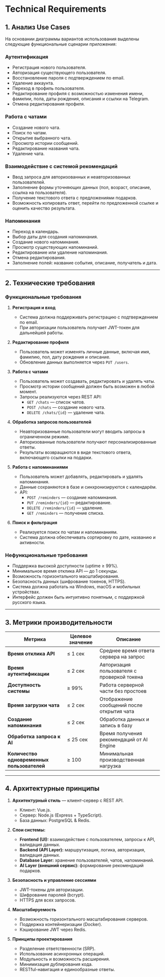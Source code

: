 # Technical Requirements

## 1. Анализ Use Cases

На основании диаграммы вариантов использования выделены следующие функциональные сценарии приложения:

### Аутентификация

- Регистрация нового пользователя.
- Авторизация существующего пользователя.
- Восстановление пароля с подтверждением по email.
- Удаление аккаунта.
- Переход в профиль пользователя.
- Редактирование профиля с возможностью изменения имени, фамилии, пола, даты рождения, описания и ссылки на Telegram.
- Отмена редактирования профиля.

### Работа с чатами

- Создание нового чата.
- Поиск по чатам.
- Открытие выбранного чата.
- Просмотр истории сообщений.
- Редактирование названия чата.
- Удаление чата.

### Взаимодействие с системой рекомендаций

- Ввод запроса для авторизованных и неавторизованных пользователей.
- Заполнение формы уточняющих данных (пол, возраст, описание, ссылка на пользователя).
- Получение текстового ответа с предложениями подарков.
- Возможность копировать ответ, перейти по предложенной ссылке и оценить качество результата.

### Напоминания

- Переход в календарь.
- Выбор даты для создания напоминания.
- Создание нового напоминания.
- Просмотр существующих напоминаний.
- Редактирование или удаление напоминания.
- Отмена редактирования.
- Заполнение полей: название события, описание, получатель и дата.

---

## 2. Технические требования

### Функциональные требования

1. **Регистрация и вход**

   - Система должна поддерживать регистрацию с подтверждением по email.
   - При авторизации пользователь получает JWT-токен для дальнейшей работы.

2. **Редактирование профиля**

   - Пользователь может изменять личные данные, включая имя, фамилию, пол, дату рождения и описание.
   - Обновление данных выполняется через `PUT /users`.

3. **Работа с чатами**

   - Пользователь может создавать, редактировать и удалять чаты.
   - Просмотр истории сообщений должен быть возможен в любой момент.
   - Запросы реализуются через REST API:
     - `GET /chats` — список чатов.
     - `POST /chats` — создание нового чата.
     - `DELETE /chats/{id}` — удаление чата.

4. **Обработка запросов пользователей**

   - Неавторизованные пользователи могут вводить запросы в ограниченном режиме.
   - Авторизованные пользователи получают персонализированные ответы.
   - Результаты возвращаются в виде текстового ответа, включающего ссылки на подарки.

5. **Работа с напоминаниями**

   - Пользователь может добавлять, редактировать и удалять напоминания.
   - Данные сохраняются в базе и синхронизируются с календарём.
   - API:
     - `POST /reminders` — создание напоминания.
     - `PUT /reminders/{id}` — редактирование.
     - `DELETE /reminders/{id}` — удаление.
     - `GET /reminders` — получение списка.

6. **Поиск и фильтрация**
   - Реализуется поиск по чатам и напоминаниям.
   - Система должна обеспечивать сортировку по дате, названию и активности.

### Нефункциональные требования

- Поддержка высокой доступности (uptime ≥ 99%).
- Минимальное время отклика API — до 1 секунды.
- Возможность горизонтального масштабирования.
- Безопасность данных (шифрование токенов, HTTPS).
- Система должна работать на Windows, macOS и мобильных устройствах.
- Интерфейс должен быть интуитивно понятным, с поддержкой русского языка.

---

## 3. Метрики производительности

| Метрика                                    | Целевое значение | Описание                                    |
| ------------------------------------------ | ---------------- | ------------------------------------------- |
| **Время отклика API**                      | ≤ 1 сек          | Среднее время ответа сервера на запрос      |
| **Время аутентификации**                   | ≤ 2 сек          | Авторизация пользователя с проверкой токена |
| **Доступность системы**                    | ≥ 99%            | Работа серверной части без простоев         |
| **Время загрузки чата**                    | ≤ 2 сек          | Отображение сообщений после открытия чата   |
| **Создание напоминания**                   | ≤ 2 сек          | Обработка данных и запись в базу            |
| **Обработка запроса к AI**                 | ≤ 25 сек         | Время получения рекомендаций от AI Engine   |
| **Количество одновременных пользователей** | ≥ 100            | Минимальная производственная нагрузка       |

---

## 4. Архитектурные принципы

1. **Архитектурный стиль** — клиент-сервер с REST API.

   - Клиент: Vue.js.
   - Сервер: Node.js (Express + TypeScript).
   - База данных: PostgreSQL & Redis.

2. **Слои системы:**

   - **Frontend (UI):** взаимодействие с пользователем, запросы к API, валидация данных.
   - **Backend (API Layer):** маршрутизация, логика, авторизация, валидация данных.
   - **Database Layer:** хранение пользователей, чатов, напоминаний.
   - **AI Layer (внешний сервис):** формирование рекомендаций подарков.

3. **Безопасность и управление сессиями**

   - JWT-токены для авторизации.
   - Шифрование паролей (bcrypt).
   - HTTPS для всех запросов.

4. **Масштабируемость**

   - Возможность горизонтального масштабирования серверов.
   - Поддержка контейнеризации (Docker).
   - Кэширование JWT через Redis.

5. **Принципы проектирования**
   - Разделение ответственности (SRP).
   - Использование асинхронных операций.
   - Модульность и возможность расширения.
   - Минимизация дублирования кода.
   - RESTful-навигация и единообразные ответы.
